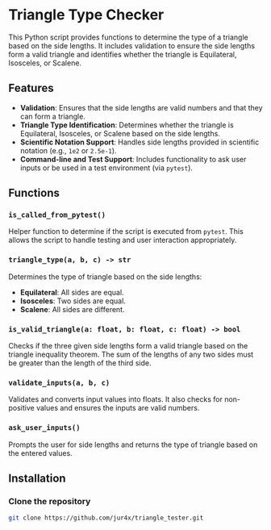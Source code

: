 # Triangle Type Checker

This Python script provides functions to determine the type of a triangle based on the side lengths. It includes validation to ensure the side lengths form a valid triangle and identifies whether the triangle is Equilateral, Isosceles, or Scalene.

## Features

- **Validation**: Ensures that the side lengths are valid numbers and that they can form a triangle.
- **Triangle Type Identification**: Determines whether the triangle is Equilateral, Isosceles, or Scalene based on the side lengths.
- **Scientific Notation Support**: Handles side lengths provided in scientific notation (e.g., `1e2` or `2.5e-1`).
- **Command-line and Test Support**: Includes functionality to ask user inputs or be used in a test environment (via `pytest`).

## Functions

### `is_called_from_pytest()`

Helper function to determine if the script is executed from `pytest`. This allows the script to handle testing and user interaction appropriately.

### `triangle_type(a, b, c) -> str`

Determines the type of triangle based on the side lengths:

- **Equilateral**: All sides are equal.
- **Isosceles**: Two sides are equal.
- **Scalene**: All sides are different.

### `is_valid_triangle(a: float, b: float, c: float) -> bool`

Checks if the three given side lengths form a valid triangle based on the triangle inequality theorem. The sum of the lengths of any two sides must be greater than the length of the third side.

### `validate_inputs(a, b, c)`

Validates and converts input values into floats. It also checks for non-positive values and ensures the inputs are valid numbers.

### `ask_user_inputs()`

Prompts the user for side lengths and returns the type of triangle based on the entered values.

## Installation

### Clone the repository

```bash
git clone https://github.com/jur4x/triangle_tester.git
```
